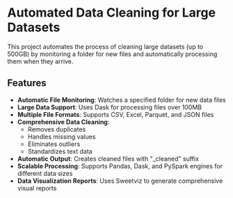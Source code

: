 # Automated Data Cleaning for Large Datasets

This project automates the process of cleaning large datasets (up to 500GB) by monitoring a folder for new files and automatically processing them when they arrive.

## Features

- **Automatic File Monitoring**: Watches a specified folder for new data files
- **Large Data Support**: Uses Dask for processing files over 100MB
- **Multiple File Formats**: Supports CSV, Excel, Parquet, and JSON files
- **Comprehensive Data Cleaning**: 
  - Removes duplicates
  - Handles missing values
  - Eliminates outliers
  - Standardizes text data
- **Automatic Output**: Creates cleaned files with "_cleaned" suffix
- **Scalable Processing**: Supports Pandas, Dask, and PySpark engines for different data sizes
- **Data Visualization Reports**: Uses Sweetviz to generate comprehensive visual reports